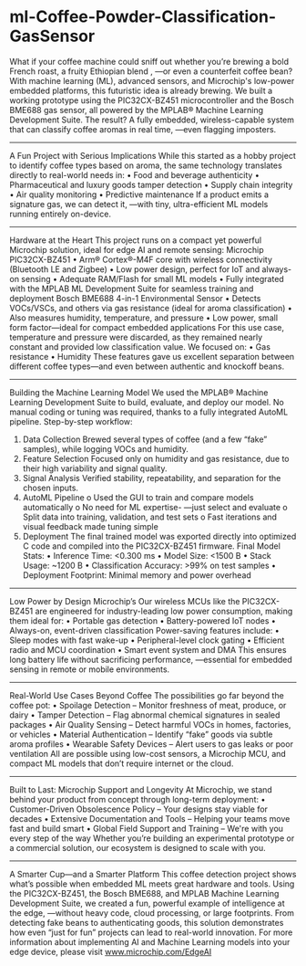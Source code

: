 # ml-Coffee-Powder-Classification-GasSensor
What if your coffee machine could sniff out whether you’re brewing a bold French roast, a fruity Ethiopian blend , —or even a counterfeit coffee bean? With machine learning (ML), advanced sensors, and Microchip's low-power embedded platforms, this futuristic idea is already brewing.
We built a working prototype using the PIC32CX-BZ451 microcontroller and the Bosch BME688 gas sensor, all powered by the MPLAB® Machine Learning Development Suite. The result? A fully embedded, wireless-capable system that can classify coffee aromas in real time, —even flagging imposters.
________________________________________
A Fun Project with Serious Implications
While this started as a hobby project to identify coffee types based on aroma, the same technology translates directly to real-world needs in:
•	Food and beverage authenticity
•	Pharmaceutical and luxury goods tamper detection
•	Supply chain integrity
•	Air quality monitoring
•	Predictive maintenance
If a product emits a signature gas, we can detect it, —with tiny, ultra-efficient ML models running entirely on-device.
________________________________________
Hardware at the Heart
This project runs on a compact yet powerful Microchip solution, ideal for edge AI and remote sensing:
Microchip PIC32CX-BZ451
•	Arm® Cortex®-M4F core with wireless connectivity (Bluetooth LE and Zigbee)
•	Low power design, perfect for IoT and always-on sensing
•	Adequate RAM/Flash for small ML models
•	Fully integrated with the MPLAB ML Development Suite for seamless training and deployment
Bosch BME688 4-in-1 Environmental Sensor
•	Detects VOCs/VSCs, and others via gas resistance (ideal for aroma classification)
•	Also measures humidity, temperature, and pressure
•	Low power, small form factor—ideal for compact embedded applications
For this use case, temperature and pressure were discarded, as they remained nearly constant and provided low classification value.
We focused on:
•	Gas resistance
•	Humidity
These features gave us excellent separation between different coffee types—and even between authentic and knockoff beans.
________________________________________
Building the Machine Learning Model
We used the MPLAB® Machine Learning Development Suite to build, evaluate, and deploy our model. No manual coding or tuning was required, thanks to a fully integrated AutoML pipeline.
Step-by-step workflow:
1.	Data Collection
Brewed several types of coffee (and a few “fake” samples), while logging VOCs and humidity.
2.	Feature Selection
Focused only on humidity and gas resistance, due to their high variability and signal quality.
3.	Signal Analysis
Verified stability, repeatability, and separation for the chosen inputs.
4.	AutoML Pipeline
o	Used the GUI to train and compare models automatically
o	No need for ML expertise- —just select and evaluate
o	Split data into training, validation, and test sets
o	Fast iterations and visual feedback made tuning simple
5.	Deployment
The final trained model was exported directly into optimized C code and compiled into the PIC32CX-BZ451 firmware.
Final Model Stats:
•	Inference Time: <0.300 ms
•	Model Size: <1500 B
•	Stack Usage: ~1200 B
•	Classification Accuracy: >99% on test samples
•	Deployment Footprint: Minimal memory and power overhead
________________________________________
Low Power by Design
Microchip’s Our wireless MCUs like the PIC32CX-BZ451 are engineered for industry-leading low power consumption, making them ideal for:
•	Portable gas detection
•	Battery-powered IoT nodes
•	Always-on, event-driven classification
Power-saving features include:
•	Sleep modes with fast wake-up
•	Peripheral-level clock gating
•	Efficient radio and MCU coordination
•	Smart event system and DMA
This ensures long battery life without sacrificing performance, —essential for embedded sensing in remote or mobile environments.
________________________________________
Real-World Use Cases Beyond Coffee
The possibilities go far beyond the coffee pot:
•	Spoilage Detection – Monitor freshness of meat, produce, or dairy
•	Tamper Detection – Flag abnormal chemical signatures in sealed packages
•	Air Quality Sensing – Detect harmful VOCs in homes, factories, or vehicles
•	Material Authentication – Identify “fake” goods via subtle aroma profiles
•	Wearable Safety Devices – Alert users to gas leaks or poor ventilation
All are possible using low-cost sensors, a Microchip MCU, and compact ML models that don’t require internet or the cloud.
________________________________________
Built to Last: Microchip Support and Longevity
At Microchip, we stand behind your product from concept through long-term deployment:
•	Customer-Driven Obsolescence Policy – Your designs stay viable for decades
•	Extensive Documentation and Tools – Helping your teams move fast and build smart
•	Global Field Support and Training – We're with you every step of the way
Whether you’re building an experimental prototype or a commercial solution, our ecosystem is designed to scale with you.
________________________________________
A Smarter Cup—and a Smarter Platform
This coffee detection project shows what’s possible when embedded ML meets great hardware and tools. Using the PIC32CX-BZ451, the Bosch BME688, and MPLAB Machine Learning Development Suite, we created a fun, powerful example of intelligence at the edge, —without heavy code, cloud processing, or large footprints.
From detecting fake beans to authenticating goods, this solution demonstrates how even “just for fun” projects can lead to real-world innovation.
For more information about implementing AI and Machine Learning models into your edge device, please visit www.microchip.com/EdgeAI 
